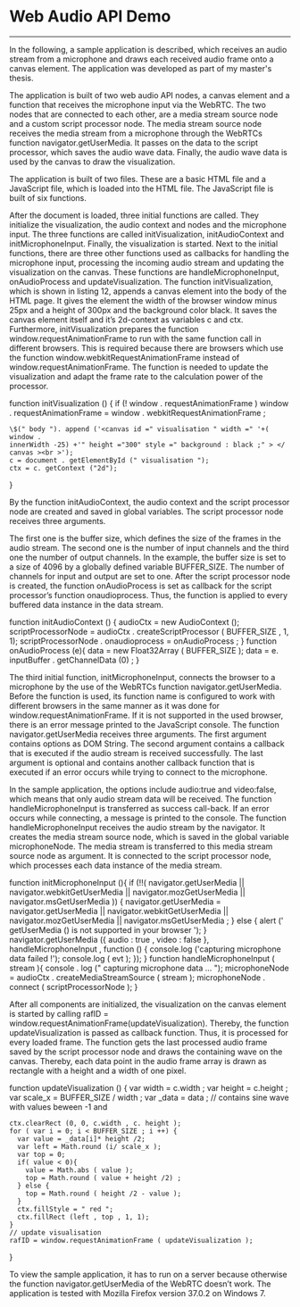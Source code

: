 # Web Audio API Demo
--------------------------------------

In the following, a sample application is described, which receives an audio stream from a microphone and draws each received audio frame onto a canvas element. The application was developed as part of my master's thesis.

The application is built of two web audio API nodes, a canvas element and a function that receives the microphone input via the WebRTC. The two nodes that are connected to each other, are a media stream source node and a custom script processor node. The media stream source node receives the media stream from a microphone through the WebRTCs function navigator.getUserMedia. It passes on the data to the script processor, which saves the audio wave data. Finally, the audio wave data is used by the canvas to draw the visualization.

The application is built of two files. These are a basic HTML file and a JavaScript file, which is loaded into the HTML file. The JavaScript file is built of six functions. 

After the document is loaded, three initial functions are called. They initialize the visualization, the audio context and nodes and the microphone input. The three functions are called initVisualization, initAudioContext and initMicrophoneInput. Finally, the visualization is started. Next to the initial functions, there are three other functions used as callbacks for handling the microphone input, processing the incoming audio stream and updating the visualization on the canvas. These functions are handleMicrophoneInput, onAudioProcess and updateVisualization. The function initVisualization, which is shown in listing 12, appends a canvas element into the body of the HTML page. It gives the element the width of the browser window minus 25px and a height of 300px and the background color black. It saves the canvas element itself and it’s 2d-context as variables c and ctx. Furthermore, initVisualization prepares the function window.requestAnimationFrame to run with the same function call in different browsers. This is required because there are browsers which use the function window.webkitRequestAnimationFrame instead of window.requestAnimationFrame. The function is needed to update the visualization and adapt the frame rate to the calculation power of the processor.

  function initVisualization () {
    if (! window . requestAnimationFrame )
    window . requestAnimationFrame = window . webkitRequestAnimationFrame ;

    \$(" body "). append ('<canvas id =" visualisation " width =" '+( window .
    innerWidth -25) +'" height ="300" style =" background : black ;" > </
    canvas ><br >');
    c = document . getElementById (" visualisation ");
    ctx = c. getContext ("2d");
  }
  
By the function initAudioContext, the audio context and the script processor node are created and saved in global variables. The script processor node receives three arguments.

The first one is the buffer size, which defines the size of the frames in the audio stream. The second one is the number of input channels and the third one the number of output channels. In the example, the buffer size is set to a size of 4096 by
a globally defined variable BUFFER_SIZE. The number of channels for input and output are set to one. After the script processor node is created, the function onAudioProcess is set as callback for the script processor’s function onaudioprocess. Thus, the function is applied to every buffered data instance in the data stream.

  function initAudioContext () {
    audioCtx = new AudioContext ();
    scriptProcessorNode = audioCtx . createScriptProcessor ( BUFFER_SIZE , 1, 1);
    scriptProcessorNode . onaudioprocess = onAudioProcess ;
  }
  function onAudioProcess (e){
    data = new Float32Array ( BUFFER_SIZE );
    data = e. inputBuffer . getChannelData (0) ;
  }
  
The third initial function, initMicrophoneInput, connects the browser to a microphone by the use of the WebRTCs function navigator.getUserMedia. Before the function is used, its function name is configured to work with different browsers in the same manner as it was done for window.requestAnimationFrame. If it is not supported in the used browser, there is an error message printed to the JavaScript console. The function navigator.getUserMedia receives three arguments. The first argument contains options as DOM String. The second argument contains a callback that is executed if the audio stream is received successfully. The last argument is optional and contains another callback function that is executed if an error occurs while trying to connect to the microphone.

In the sample application, the options include audio:true and video:false, which means that only audio stream data will be received. The function handleMicrophoneInput is transferred as success call-back. If an error occurs while connecting, a message is printed to the console. The function handleMicrophoneInput receives the audio stream by the navigator. It creates the media stream source node, which is saved in the global variable microphoneNode. The media stream is transferred to this media stream source node as argument. It is connected to the script processor node, which processes each data instance of the media stream.

  function initMicrophoneInput (){
    if (!!( navigator.getUserMedia || navigator.webkitGetUserMedia || 
      navigator.mozGetUserMedia || navigator.msGetUserMedia )) {
      navigator.getUserMedia = navigator.getUserMedia || navigator.webkitGetUserMedia || 
      navigator.mozGetUserMedia || navigator.msGetUserMedia ;
    } else {
      alert (' getUserMedia () is not supported in your browser ');
    }
    navigator.getUserMedia ({ audio : true , video : false }, handleMicrophoneInput , function () {
      console.log ('capturing microphone data failed !');
      console.log ( evt );
    });
  }
  function handleMicrophoneInput ( stream ){
    console . log (" capturing microphone data ... ");
    microphoneNode = audioCtx . createMediaStreamSource ( stream );
    microphoneNode . connect ( scriptProcessorNode );
  }
  
After all components are initialized, the visualization on the canvas element is started by calling 
rafID = window.requestAnimationFrame(updateVisualization). Thereby, the function updateVisualization is passed as callback function. Thus, it is processed for every loaded frame. The function gets the last processed audio frame saved by the script
processor node and draws the containing wave on the canvas. Thereby, each data point in the audio frame array is drawn as rectangle with a height and a width of one pixel.

  function updateVisualization () {
    var width = c.width ;
    var height = c.height ;
    var scale_x = BUFFER_SIZE / width ;
    var _data = data ; // contains sine wave with values beween -1 and

    ctx.clearRect (0, 0, c.width , c. height );
    for ( var i = 0; i < BUFFER_SIZE ; i ++) {
      var value = _data[i]* height /2;
      var left = Math.round (i/ scale_x );
      var top = 0;
      if( value < 0){
        value = Math.abs ( value );
        top = Math.round ( value + height /2) ;
      } else {
        top = Math.round ( height /2 - value );
      }
      ctx.fillStyle = " red ";
      ctx.fillRect (left , top , 1, 1);
    }
    // update visualisation
    rafID = window.requestAnimationFrame ( updateVisualization );
  }
  
To view the sample application, it has to run on a server because otherwise the function navigator.getUserMedia of the WebRTC doesn’t work. The application is tested with Mozilla Firefox version 37.0.2 on Windows 7.

